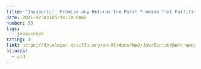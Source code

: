```yaml
---
title: "Javascript: Promise.any Returns the First Promise That Fulfills, if Any"
date: 2021-12-08T05:10:10.000Z
number: 53
tags:
  - javascript
rating: 3
link: https://developer.mozilla.org/en-US/docs/Web/JavaScript/Reference/Global_Objects/Promise/any
aliases:
  - /53
---
```


